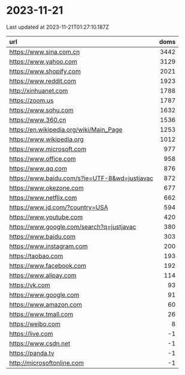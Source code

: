 # 2023-11-21

<!-- BEGIN -->
Last updated at 2023-11-21T01:27:10.187Z

url | doms
:- | -:
https://www.sina.com.cn | 3442
https://www.yahoo.com | 3129
https://www.shopify.com | 2021
https://www.reddit.com | 1923
http://xinhuanet.com | 1788
https://zoom.us | 1787
https://www.sohu.com | 1632
https://www.360.cn | 1536
https://en.wikipedia.org/wiki/Main_Page | 1253
https://www.wikipedia.org | 1012
https://www.microsoft.com | 977
https://www.office.com | 958
https://www.qq.com | 876
https://www.baidu.com/s?ie=UTF-8&wd=justjavac | 872
https://www.okezone.com | 677
https://www.netflix.com | 662
https://www.jd.com/?country=USA | 594
https://www.youtube.com | 420
https://www.google.com/search?q=justjavac | 380
https://www.baidu.com | 303
https://www.instagram.com | 200
https://taobao.com | 193
https://www.facebook.com | 192
https://www.alipay.com | 114
https://vk.com | 93
https://www.google.com | 91
https://www.amazon.com | 60
https://www.tmall.com | 26
https://weibo.com | 8
https://live.com | -1
https://www.csdn.net | -1
https://panda.tv | -1
http://microsoftonline.com | -1
<!-- END -->
